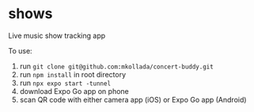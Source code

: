 # shows

Live music show tracking app

To use:

1. run `git clone git@github.com:mkollada/concert-buddy.git`
2. run `npm install` in root directory
3. run `npx expo start -tunnel`
4. download Expo Go app on phone
5. scan QR code with either camera app (iOS) or Expo Go app (Android)
